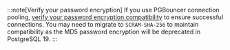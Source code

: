 :::note[Verify your password encryption]
If you use PGBouncer connection pooling,
[verify your password encryption compatibility](/docs/products/postgresql/troubleshooting/pg-password-encryption-upgrade)
to ensure successful connections. You may need to migrate to `SCRAM-SHA-256` to maintain
compatibility as the MD5 password encryption will be deprecated in PostgreSQL 19.
:::
